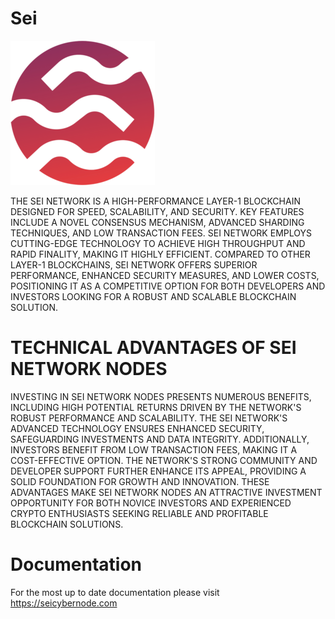 # Sei

![Banner!](assets/SeiLogo.png)

THE SEI NETWORK IS A HIGH-PERFORMANCE LAYER-1 BLOCKCHAIN DESIGNED FOR SPEED, SCALABILITY, AND SECURITY. KEY FEATURES INCLUDE A NOVEL CONSENSUS MECHANISM, ADVANCED SHARDING TECHNIQUES, AND LOW TRANSACTION FEES. SEI NETWORK EMPLOYS CUTTING-EDGE TECHNOLOGY TO ACHIEVE HIGH THROUGHPUT AND RAPID FINALITY, MAKING IT HIGHLY EFFICIENT. COMPARED TO OTHER LAYER-1 BLOCKCHAINS, SEI NETWORK OFFERS SUPERIOR PERFORMANCE, ENHANCED SECURITY MEASURES, AND LOWER COSTS, POSITIONING IT AS A COMPETITIVE OPTION FOR BOTH DEVELOPERS AND INVESTORS LOOKING FOR A ROBUST AND SCALABLE BLOCKCHAIN SOLUTION.

# TECHNICAL ADVANTAGES OF SEI NETWORK NODES
INVESTING IN SEI NETWORK NODES PRESENTS NUMEROUS BENEFITS, INCLUDING HIGH POTENTIAL RETURNS DRIVEN BY THE NETWORK'S ROBUST PERFORMANCE AND SCALABILITY. THE SEI NETWORK'S ADVANCED TECHNOLOGY ENSURES ENHANCED SECURITY, SAFEGUARDING INVESTMENTS AND DATA INTEGRITY. ADDITIONALLY, INVESTORS BENEFIT FROM LOW TRANSACTION FEES, MAKING IT A COST-EFFECTIVE OPTION. THE NETWORK'S STRONG COMMUNITY AND DEVELOPER SUPPORT FURTHER ENHANCE ITS APPEAL, PROVIDING A SOLID FOUNDATION FOR GROWTH AND INNOVATION. THESE ADVANTAGES MAKE SEI NETWORK NODES AN ATTRACTIVE INVESTMENT OPPORTUNITY FOR BOTH NOVICE INVESTORS AND EXPERIENCED CRYPTO ENTHUSIASTS SEEKING RELIABLE AND PROFITABLE BLOCKCHAIN SOLUTIONS.

# Documentation
For the most up to date documentation please visit https://seicybernode.com